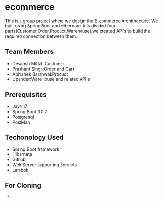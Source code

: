 # ecommerce
  This is a group project where we design the E-commerce Archithecture. We built using Spring Boot and Hibernate. It is divided four           parts(Customer,Order,Product,Warehouse),we created API's to bulid the required connection between them.


## Team Members
  * Devansh Mittal :Customer
  * Prashant Singh:Order and Cart
  * Abhishek Baranwal:Product
  * Upender:WareHouse and related API's

## Prerequisites
  * Java 17
  * Spring Boot 3.0.7
  * Postgresql
  * PostMan
 
  
## Techonology Used
  * Spring Boot framework
  * Hibernate 
  * Github
  * Web Server supporting Servlets
  * Lambok
  
## For Cloning
     * 
  
  

